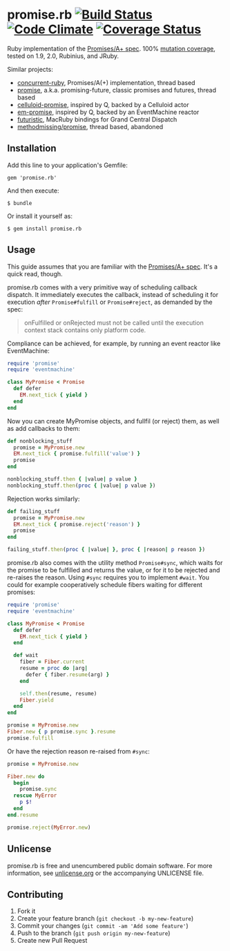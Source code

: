 # promise.rb [![Build Status](https://travis-ci.org/lgierth/promise.rb.png?branch=master)](https://travis-ci.org/lgierth/promise.rb) [![Code Climate](https://codeclimate.com/github/lgierth/promise.rb.png)](https://codeclimate.com/github/lgierth/promise.rb) [![Coverage Status](https://coveralls.io/repos/lgierth/promise.rb/badge.png?branch=master)](https://coveralls.io/r/lgierth/promise.rb?branch=master)

Ruby implementation of the [Promises/A+ spec](http://promisesaplus.com/).
100% [mutation coverage](https://github.com/mbj/mutant), tested on 1.9, 2.0, Rubinius, and JRuby.

Similar projects:

- [concurrent-ruby](https://github.com/jdantonio/concurrent-ruby/blob/master/md/promise.md), Promises/A(+) implementation, thread based
- [promise](https://github.com/bhuga/promising-future), a.k.a. promising-future, classic promises and futures, thread based
- [celluloid-promise](https://github.com/cotag/celluloid-promise), inspired by Q, backed by a Celluloid actor
- [em-promise](https://github.com/cotag/em-promise), inspired by Q, backed by an EventMachine reactor
- [futuristic](https://github.com/seanlilmateus/futuristic), MacRuby bindings for Grand Central Dispatch
- [methodmissing/promise](https://github.com/methodmissing/promise), thread based, abandoned

## Installation

Add this line to your application's Gemfile:

    gem 'promise.rb'

And then execute:

    $ bundle

Or install it yourself as:

    $ gem install promise.rb

## Usage

This guide assumes that you are familiar with the [Promises/A+ spec](http://promisesaplus.com/). It's a quick read, though.

promise.rb comes with a very primitive way of scheduling callback dispatch. It
immediately executes the callback, instead of scheduling it for execution
*after* `Promise#fulfill` or `Promise#reject`, as demanded by the spec:

> onFulfilled or onRejected must not be called until the execution context
> stack contains only platform code.

Compliance can be achieved, for example, by running an event reactor like
EventMachine:

```ruby
require 'promise'
require 'eventmachine'

class MyPromise < Promise
  def defer
    EM.next_tick { yield }
  end
end
```

Now you can create MyPromise objects, and fullfil (or reject) them, as well as
add callbacks to them:

```ruby
def nonblocking_stuff
  promise = MyPromise.new
  EM.next_tick { promise.fulfill('value') }
  promise
end

nonblocking_stuff.then { |value| p value }
nonblocking_stuff.then(proc { |value| p value })
```

Rejection works similarly:

```ruby
def failing_stuff
  promise = MyPromise.new
  EM.next_tick { promise.reject('reason') }
  promise
end

failing_stuff.then(proc { |value| }, proc { |reason| p reason })
```

promise.rb also comes with the utility method `Promise#sync`, which waits for
the promise to be fulfilled and returns the value, or for it to be rejected and
re-raises the reason. Using `#sync` requires you to implement `#wait`. You could
for example cooperatively schedule fibers waiting for different promises:

```ruby
require 'promise'
require 'eventmachine'

class MyPromise < Promise
  def defer
    EM.next_tick { yield }
  end

  def wait
    fiber = Fiber.current
    resume = proc do |arg|
      defer { fiber.resume(arg) }
    end

    self.then(resume, resume)
    Fiber.yield
  end
end

promise = MyPromise.new
Fiber.new { p promise.sync }.resume
promise.fulfill
```

Or have the rejection reason re-raised from `#sync`:

```ruby
promise = MyPromise.new

Fiber.new do
  begin
    promise.sync
  rescue MyError
    p $!
  end
end.resume

promise.reject(MyError.new)
```

## Unlicense

promise.rb is free and unencumbered public domain software. For more
information, see [unlicense.org](http://unlicense.org/) or the accompanying
UNLICENSE file.

## Contributing

1. Fork it
2. Create your feature branch (`git checkout -b my-new-feature`)
3. Commit your changes (`git commit -am 'Add some feature'`)
4. Push to the branch (`git push origin my-new-feature`)
5. Create new Pull Request
